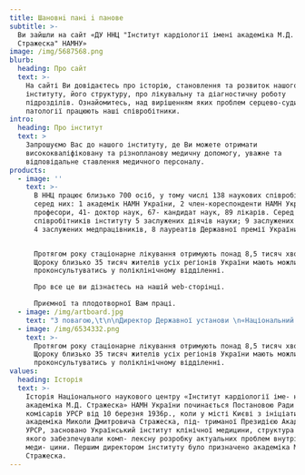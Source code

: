 ```yaml
---
title: Шановнi панi i панове
subtitle: >-
  Ви зайшли на сайт «ДУ ННЦ "Інститут кардіології імені академіка М.Д.
  Стражеска" НАМНУ»
image: /img/5687568.png
blurb:
  heading: Про сайт
  text: >-
    На сайті Ви довідаєтесь про історію, становлення та розвиток нашого
    інституту, його структуру, про лікувальну та діагностичну роботу
    підрозділів. Ознайомитесь, над вирішенням яких проблем серцево-судинної
    патології працюють наші співробітники. 
intro:
  heading: Про iнститут
  text: >
    Запрошуємо Вас до нашого інституту, де Ви можете отримати
    висококваліфіковану та різнопланову медичну допомогу, уважне та
    відповідальне ставлення медичного персоналу. 
products:
  - image: ''
    text: >-
      В ННЦ працює близько 700 осіб, у тому числі 138 наукових співробітників,
      серед них: 1 академік НАМН України, 2 член-кореспонденти НАМН України, 24
      професори, 41- доктор наук, 67- кандидат наук, 89 лікарів. Серед
      співробітників інституту 5 заслужених діячів науки; 9 заслужених лікарів,
      4 заслужених медпрацівників, 8 лауреатів Державної премії України. 


      Протягом року стаціонарне лікування отримують понад 8,5 тисяч хворих.
      Щороку близько 35 тисяч жителів усіх регіонів України мають можливість
      проконсультуватись у поліклінічному відділенні. 

      Про все це ви дізнаєтесь на нашій web-сторінці. 

      Приємної та плодотворної Вам праці. 
  - image: /img/artboard.jpg
    text: "З повагою,\t\n\nДиректор Державної установи \n«Національний науковий центр «Інститут кардіології імені академіка М.Д. Стражеска» НАМН України», \nПрезидент Асоціації кардіологів України,\nПрезидент Асоціації ревматологів України\nАкадемік НАМН України, \nпрофесор Володимир Миколайович Коваленко"
  - image: /img/6534332.png
    text: >-
      Протягом року стаціонарне лікування отримують понад 8,5 тисяч хворих.
      Щороку близько 35 тисяч жителів усіх регіонів України мають можливість
      проконсультуватись у поліклінічному відділенні. 
values:
  heading: Історія
  text: >-
    Історія Національного наукового центру «Інститут кардіології іме- ні
    академіка М.Д. Стражеска» НАМН України починається Постановою Ради народних
    комісарів УРСР від 10 березня 1936р., коли у місті Києві з ініціативи
    академіка Миколи Дмитровича Стражеска, під- триманої Президією Академії наук
    УРСР, засновано Український інститут клінічної медицини, структура і склад
    якого забезпечували комп- лексну розробку актуальних проблем внутрішньої
    меди- цини. Першим директором інституту було призначено академіка М.Д.
    Стражеска.
---
```


